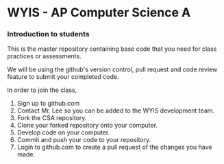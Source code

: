 # WYIS - AP Computer Science A

### Introduction to students

This is the master repository containing base code that you need for class practices or assessments.

We will be using the github's version control, pull request and code review feature to submit your completed code. 

In order to join the class, 

1. Sign up to github.com
2. Contact Mr. Lee so you can be added to the WYIS development team.
3. Fork the CSA repository. 
4. Clone your forked repository onto your computer.
5. Develop code on your computer.
6. Commit and push your code to your repository.
7. Login to github.com to create a pull request of the changes you have made.


